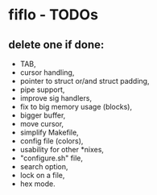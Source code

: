 # fiflo - TODOs
## delete one if done:
- TAB,
- cursor handling,
- pointer to struct or/and struct padding,
- pipe support,
- improve sig handlers,
- fix to big memory usage (blocks),
- bigger buffer,
- move cursor,
- simplify Makefile,
- config file (colors),
- usability for other *nixes,
- "configure.sh" file,
- search option,
- lock on a file,
- hex mode.
